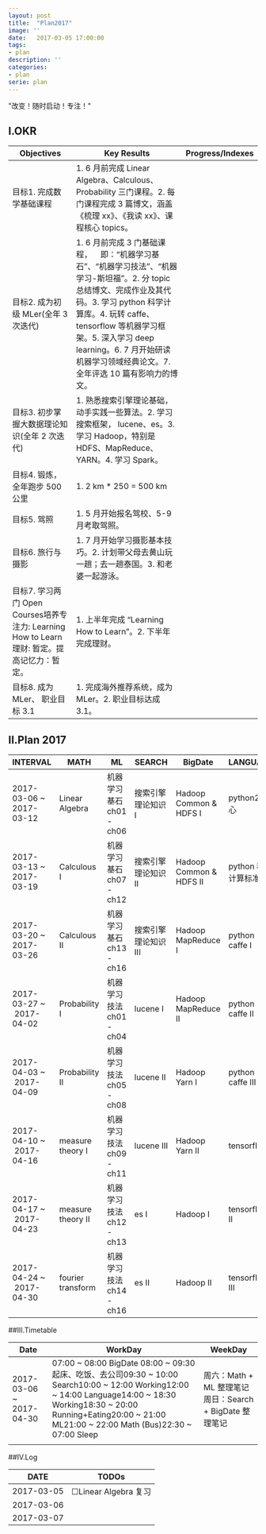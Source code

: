 ```yaml
---
layout: post
title:  "Plan2017"
image: ''
date:   2017-03-05 17:00:00
tags:
- plan
description: ''
categories:
- plan
serie: plan
---
```


"改变！随时启动！专注！"


## I.OKR

| **Objectives**                           | **Key Results**                          | **Progress/Indexes** |
| ---------------------------------------- | ---------------------------------------- | -------------------- |
| 目标1. 完成数学基础课程                            | 1. 6 月前完成 Linear Algebra、Calculous、Probability 三门课程。2. 每门课程完成 3 篇博文，涵盖《梳理 xx》、《我读 xx》、课程核心 topics。 |                      |
| 目标2. 成为初级 MLer(全年 3 次迭代)                 | 1. 6 月前完成 3 门基础课程，    即：“机器学习基石”、“机器学习技法”、“机器学习-斯坦福”。2. 分 topic 总结博文、完成作业及其代码。3. 学习 python 科学计算库。4. 玩转 caffe、tensorflow 等机器学习框架。5. 深入学习 deep learning。6. 7 月开始研读机器学习领域经典论文。7. 全年评选 10 篇有影响力的博文。 |                      |
| 目标3. 初步掌握大数据理论知识(全年 2 次迭代)               | 1. 熟悉搜索引擎理论基础，动手实践一些算法。2. 学习搜索框架， lucene、es。3. 学习 Hadoop，特别是 HDFS、MapReduce、YARN。4. 学习 Spark。 |                      |
| 目标4. 锻炼，全年跑步 500 公里                      | 1. 2 km * 250 = 500 km                   |                      |
| 目标5. 驾照                                  | 1. 5 月开始报名驾校、5-9 月考取驾照。                  |                      |
| 目标6. 旅行与摄影                               | 1. 7 月开始学习摄影基本技巧。2. 计划带父母去黄山玩一趟；去一趟泰国。3. 和老婆一起游泳。 |                      |
| 目标7. 学习两门 Open Courses培养专注力: Learning How to Learn理财: 暂定。提高记忆力：暂定。 | 1. 上半年完成 “Learning How to Learn”。2. 下半年完成理财。 |                      |
| 目标8. 成为 MLer、 职业目标 3.1                   | 1. 完成海外推荐系统，成为 MLer。2. 职业目标达成 3.1。       |                      |


## II.Plan 2017

| **INTERVAL**             | **MATH**          | **ML**             | **SEARCH**   | **BigDate**             | **LANGUAGE**     |
| ------------------------ | ----------------- | ------------------ | ------------ | ----------------------- | ---------------- |
| 2017-03-06 ~ 2017-03-12  | Linear Algebra    | 机器学习基石 ch01 - ch06 | 搜索引擎理论知识 I   | Hadoop Common & HDFS I  | python2 核心       |
| 2017-03-13 ~ 2017-03-19  | Calculous I       | 机器学习基石 ch07 - ch12 | 搜索引擎理论知识 II  | Hadoop Common & HDFS II | python 科学计算标准库   |
| 2017-03-20 ~ 2017-03-26  | Calculous II      | 机器学习基石 ch13 - ch16 | 搜索引擎理论知识 III | Hadoop MapReduce I      | python caffe I   |
| 2017-03-27 ~  2017-04-02 | Probability I     | 机器学习技法 ch01 - ch04 | lucene I     | Hadoop MapReduce II     | python caffe II  |
| 2017-04-03 ~  2017-04-09 | Probability II    | 机器学习技法 ch05 - ch08 | lucene II    | Hadoop Yarn I           | python caffe III |
| 2017-04-10 ~  2017-04-16 | measure theory I  | 机器学习技法 ch09 - ch11 | lucene III   | Hadoop Yarn II          | tensorflow I     |
| 2017-04-17 ~  2017-04-23 | measure theory II | 机器学习技法 ch12 - ch13 | es I         | Hadoop I                | tensorflow II    |
| 2017-04-24 ~  2017-04-30 | fourier transform | 机器学习技法 ch14 - ch16 | es II        | Hadoop II               | tensorflow III   |


##III.Timetable

| **Date**                | **WorkDay**                              | **WeekDay**                              |
| ----------------------- | ---------------------------------------- | ---------------------------------------- |
| 2017-03-06 ~ 2017-04-30 | 07:00 ~ 08:00 BigDate 08:00 ~ 09:30 起床、吃饭、去公司09:30 ~ 10:00 Search10:00 ~ 12:00 Working12:00 ~ 14:00 Language14:00 ~ 18:30 Working18:30 ~ 20:00 Running+Eating20:00 ~ 21:00 ML21:00 ~ 22:00 Math (Bus)22:30 ~ 07:00 Sleep | 周六：Math + ML 整理笔记周日：Search + BigDate 整理笔记 |
|                         |                                          |                                          |

##IV.Log

| **DATE**   | **TODOs**          |
| ---------- | ------------------ |
| 2017-03-05 | ☐Linear Algebra 复习 |
| 2017-03-06 |                    |
| 2017-03-07 |                    |

